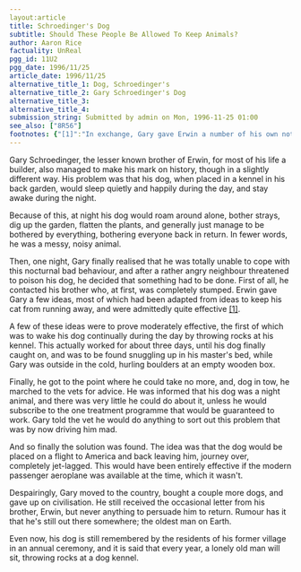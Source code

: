 ```yaml
---
layout:article
title: Schroedinger's Dog
subtitle: Should These People Be Allowed To Keep Animals?
author: Aaron Rice
factuality: UnReal
pgg_id: 11U2
pgg_date: 1996/11/25
article_date: 1996/11/25
alternative_title_1: Dog, Schroedinger's
alternative_title_2: Gary Schroedinger's Dog
alternative_title_3: 
alternative_title_4: 
submission_string: Submitted by admin on Mon, 1996-11-25 01:00
see_also: ["8R56"]
footnotes: {"[1]":"In exchange, Gary gave Erwin a number of his own notes, including some weird sadistic experiment involving a guinea pig, a box, and various other items that Gary was unable to acquire while going about his business. At his exchange, Erwin would laugh at his brother's inability to come up with anything even remotely scientific, while hastily scribbling the word \"cat\" onto his work. The rest, as they say, is history."}
---
```

<div>
<p>Gary Schroedinger, the lesser known brother of Erwin, for most of his life a builder, also managed to make his mark on history, though in a slightly different way. His problem was that his dog, when placed in a kennel in his back garden, would sleep quietly and happily during the day, and stay awake during the night.</p>
<p>Because of this, at night his dog would roam around alone, bother strays, dig up the garden, flatten the plants, and generally just manage to be bothered by everything, bothering everyone back in return. In fewer words, he was a messy, noisy animal.</p>
<p>Then, one night, Gary finally realised that he was totally unable to cope with this nocturnal bad behaviour, and after a rather angry neighbour threatened to poison his dog, he decided that something had to be done. First of all, he contacted his brother who, at first, was completely stumped. Erwin gave Gary a few ideas, most of which had been adapted from ideas to keep his cat from running away, and were admittedly quite effective <a href="#footnotes.1" class="footnote-link">[1]</a>.</p>
<p>A few of these ideas were to prove moderately effective, the first of which was to wake his dog continually during the day by throwing rocks at his kennel. This actually worked for about three days, until his dog finally caught on, and was to be found snuggling up in his master's bed, while Gary was outside in the cold, hurling boulders at an empty wooden box.</p>
<p>Finally, he got to the point where he could take no more, and, dog in tow, he marched to the vets for advice. He was informed that his dog was a night animal, and there was very little he could do about it, unless he would subscribe to the one treatment programme that would be guaranteed to work. Gary told the vet he would do anything to sort out this problem that was by now driving him mad.</p>
<p>And so finally the solution was found. The idea was that the dog would be placed on a flight to America and back leaving him, journey over, completely jet-lagged. This would have been entirely effective if the modern passenger aeroplane was available at the time, which it wasn't.</p>
<p>Despairingly, Gary moved to the country, bought a couple more dogs, and gave up on civilisation. He still received the occasional letter from his brother, Erwin, but never anything to persuade him to return. Rumour has it that he's still out there somewhere; the oldest man on Earth.</p>
<p>Even now, his dog is still remembered by the residents of his former village in an annual ceremony, and it is said that every year, a lonely old man will sit, throwing rocks at a dog kennel.</p>
</div>
